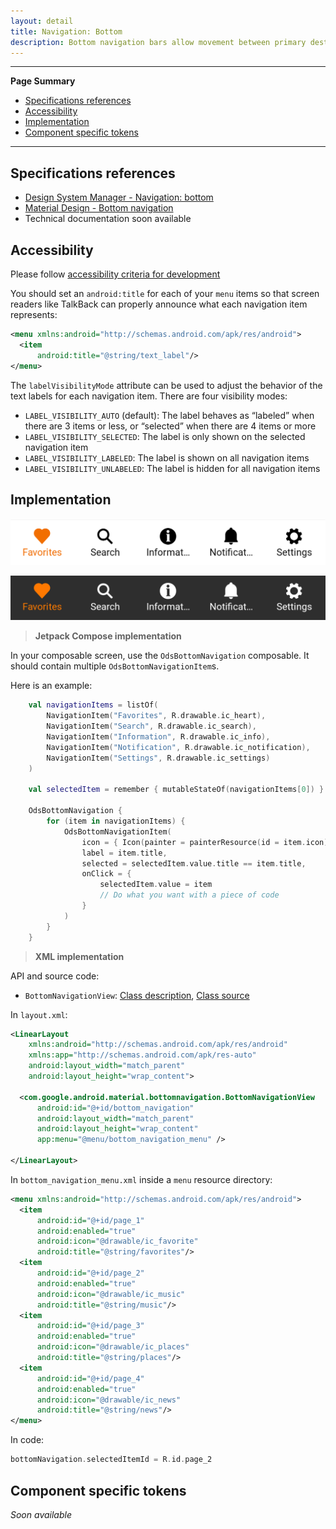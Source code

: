 ```yaml
---
layout: detail
title: Navigation: Bottom
description: Bottom navigation bars allow movement between primary destinations in an app.
---
```


---

**Page Summary**

* [Specifications references](#specifications-references)
* [Accessibility](#accessibility)
* [Implementation](#implementation)
* [Component specific tokens](#component-specific-tokens)

---

## Specifications references

- [Design System Manager - Navigation: bottom](https://system.design.orange.com/0c1af118d/p/042eb8-navigation-bottom/b/30078d)
- [Material Design - Bottom navigation](https://material.io/components/bottom-navigation)
- Technical documentation soon available

## Accessibility

Please follow [accessibility criteria for development](https://a11y-guidelines.orange.com/en/mobile/android/development/)

You should set an `android:title` for each of your `menu` items so that screen
readers like TalkBack can properly announce what each navigation item
represents:

```xml
<menu xmlns:android="http://schemas.android.com/apk/res/android">
  <item
      android:title="@string/text_label"/>
</menu>
```

The `labelVisibilityMode` attribute can be used to adjust the behavior of the
text labels for each navigation item. There are four visibility modes:

*   `LABEL_VISIBILITY_AUTO` (default): The label behaves as “labeled” when there
    are 3 items or less, or “selected” when there are 4 items or more
*   `LABEL_VISIBILITY_SELECTED`: The label is only shown on the selected
    navigation item
*   `LABEL_VISIBILITY_LABELED`: The label is shown on all navigation items
*   `LABEL_VISIBILITY_UNLABELED`: The label is hidden for all navigation items

## Implementation

  ![BottomNavigation light](images/bottom_navigation_light.png)

  ![BottomNavigation dark](images/bottom_navigation_dark.png)

> **Jetpack Compose implementation**

In your composable screen, use the `OdsBottomNavigation` composable. It should contain multiple `OdsBottomNavigationItem`s.

Here is an example:

```kotlin
    val navigationItems = listOf(
        NavigationItem("Favorites", R.drawable.ic_heart),
        NavigationItem("Search", R.drawable.ic_search),
        NavigationItem("Information", R.drawable.ic_info),
        NavigationItem("Notification", R.drawable.ic_notification),
        NavigationItem("Settings", R.drawable.ic_settings)
    )

    val selectedItem = remember { mutableStateOf(navigationItems[0]) }

    OdsBottomNavigation {
        for (item in navigationItems) {
            OdsBottomNavigationItem(
                icon = { Icon(painter = painterResource(id = item.icon), contentDescription = null) }, // contentDescription is null cause Talkback already read the item's title
                label = item.title,
                selected = selectedItem.value.title == item.title,
                onClick = {
                    selectedItem.value = item
                    // Do what you want with a piece of code
                }
            )
        }
    }
```

> **XML implementation**

API and source code:

*   `BottomNavigationView`: [Class description](https://developer.android.com/reference/com/google/android/material/bottomnavigation/BottomNavigationView), [Class source](https://github.com/material-components/material-components-android/tree/master/lib/java/com/google/android/material/bottomnavigation/BottomNavigationView.java)

In `layout.xml`:

```xml
<LinearLayout
    xmlns:android="http://schemas.android.com/apk/res/android"
    xmlns:app="http://schemas.android.com/apk/res-auto"
    android:layout_width="match_parent"
    android:layout_height="wrap_content">

  <com.google.android.material.bottomnavigation.BottomNavigationView
      android:id="@+id/bottom_navigation"
      android:layout_width="match_parent"
      android:layout_height="wrap_content"
      app:menu="@menu/bottom_navigation_menu" />

</LinearLayout>
```

In `bottom_navigation_menu.xml` inside a `menu` resource directory:

```xml
<menu xmlns:android="http://schemas.android.com/apk/res/android">
  <item
      android:id="@+id/page_1"
      android:enabled="true"
      android:icon="@drawable/ic_favorite"
      android:title="@string/favorites"/>
  <item
      android:id="@+id/page_2"
      android:enabled="true"
      android:icon="@drawable/ic_music"
      android:title="@string/music"/>
  <item
      android:id="@+id/page_3"
      android:enabled="true"
      android:icon="@drawable/ic_places"
      android:title="@string/places"/>
  <item
      android:id="@+id/page_4"
      android:enabled="true"
      android:icon="@drawable/ic_news"
      android:title="@string/news"/>
</menu>
```

In code:

```kotlin
bottomNavigation.selectedItemId = R.id.page_2
```

## Component specific tokens

_Soon available_
